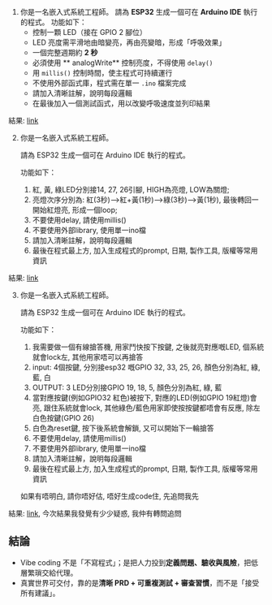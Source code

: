 1. 你是一名嵌入式系統工程師。
	請為 **ESP32** 生成一個可在 **Arduino IDE** 執行的程式。
	功能如下：  
	- 控制一顆 LED（接在 GPIO 2 腳位）  
	- LED 亮度需平滑地由暗變亮，再由亮變暗，形成「呼吸效果」  
	- 一個完整週期約 **2 秒**  
	- 必須使用 ** analogWrite** 控制亮度，不得使用 `delay()`  
	- 用 `millis()` 控制時間，使主程式可持續運行  
	- 不使用外部函式庫，程式需在單一 `.ino` 檔案完成  
	- 請加入清晰註解，說明每段邏輯  
	- 在最後加入一個測試函式，用以改變呼吸速度並列印結果  

結果: [link](https://gemini.google.com/share/c5a8ffc59e4d)



2. 你是一名嵌入式系統工程師。

	請為 ESP32 生成一個可在 Arduino IDE 執行的程式。

	功能如下：

	1. 紅, 黃, 綠LED分別接14, 27, 26引腳, HIGH為亮燈, LOW為關燈;
	2. 亮燈次序分別為: 紅(3秒)-->紅+黃(1秒)-->綠(3秒)-->黃(1秒), 最後轉回一開始紅燈亮, 形成一個loop;
	3. 不要使用delay, 請使用millis()
	4. 不要使用外部library, 使用單一ino檔
	5. 請加入清晰註解，說明每段邏輯
	6. 最後在程式最上方, 加入生成程式的prompt, 日期, 製作工具, 版權等常用資訊

結果: [link](https://gemini.google.com/share/d754ac52e0ce)

3. 你是一名嵌入式系統工程師。

	請為 ESP32 生成一個可在 Arduino IDE 執行的程式。

	功能如下：

	1. 我需要做一個有線搶答機, 用家鬥快按下按鍵, 之後就亮對應嘅LED, 個系統就會lock左, 其他用家唔可以再搶答
	2. input: 4個按鍵, 分別接esp32 嘅GPIO 32, 33, 25, 26, 顏色分別為紅, 綠, 藍, 白
	3. OUTPUT: 3 LED分別接GPIO 19, 18, 5, 顏色分別為紅, 綠, 藍
	4. 當對應按鍵(例如GPIO32 紅色)被按下, 對應的LED(例如GPIO 19紅燈)會亮, 跟住系統就會lock, 其他綠色/藍色用家即使按按鍵都唔會有反應, 除左白色按鍵(GPIO 26)
	5. 白色為reset鍵, 按下後系統會解鎖, 又可以開始下一輪搶答
	6. 不要使用delay, 請使用millis()
	7. 不要使用外部library, 使用單一ino檔
	8. 請加入清晰註解，說明每段邏輯
	9. 最後在程式最上方, 加入生成程式的prompt, 日期, 製作工具, 版權等常用資訊

	如果有唔明白, 請你唔好估, 唔好生成code住, 先追問我先

結果: [link](https://gemini.google.com/share/356dc3d1bf43), 今次結果我發覺有少少疑惑, 我仲有轉問追問

## 結論

- Vibe coding 不是「不寫程式」；是把人力投到**定義問題、驗收與風險**，把低層繁瑣交給代理。
- 真實世界可交付，靠的是**清晰 PRD + 可重複測試 + 審查習慣**，而不是「接受所有建議」。


